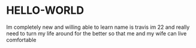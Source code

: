 # HELLO-WORLD
Im completely new and willing able to learn
name is travis im 22 and really need to turn my life around for the better so that me and my wife can live comfortable
